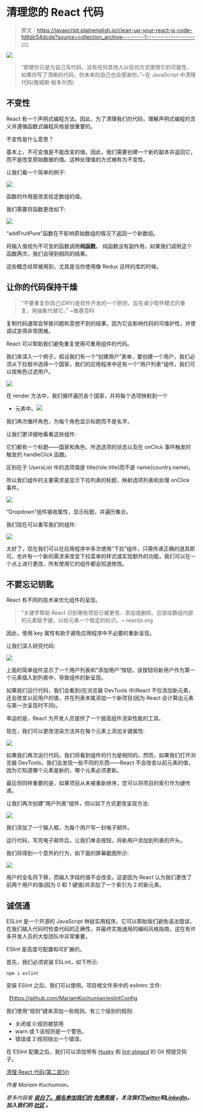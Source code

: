 # 清理您的 React 代码

> 原文：<https://javascript.plainenglish.io/clean-up-your-react-js-code-fd6dc54dcde?source=collection_archive---------1----------------------->

![](img/8001252506ad52ab5858e1ecba97826d.png)

> “即使你只是为自己写代码，没有任何其他人以任何方式使用它的可能性，如果你写了清晰的代码，你未来的自己也会感谢你。”~在 JavaScript 中清理代码(詹姆斯·帕多尔西)

## **不变性**

React 有一个声明式编程方法。因此，为了清理我们的代码，理解声明式编程的含义并遵循函数式编程风格是很重要的。

不变性是什么意思？

基本上，不可变值是不能改变的值。因此，我们需要创建一个新的副本并返回它，而不是改变原始数据的值。这种处理值的方式被称为不变性。

让我们看一个简单的例子:

![](img/ac3c87d8aa254198de858c766f90781c.png)

函数的作用是改变给定数组的值。

我们需要将函数更改如下:

![](img/86275a242f806d84ed6fdfe077f6f5d5.png)

“addFruitPure”函数在不影响原始数组的情况下返回一个新数组。

将输入值视为不可变的函数调用**纯函数**。
纯函数没有副作用，如果我们调用这个函数两次，我们会得到相同的结果。

这些概念经常被用到，尤其是当你使用像 Redux 这样的库的时候。

## **让你的代码保持干燥**

> “不要重复你自己(DRY)是软件开发的一个原则，旨在减少软件模式的重复，用抽象代替它。”
> ~维基百科

复制代码通常会导致问题和意想不到的结果，因为它会影响代码的可维护性，并使调试变得非常困难。

React 可以帮助我们避免重复使用可重用组件的代码。

我们来深入一个例子。假设我们有一个“创建用户”表单，要创建一个用户，我们必须从下拉框中选择一个国家，我们的应用程序中还有一个“用户列表”组件，我们可以按角色过滤用户。

![](img/8eaedd411e2600b8475b4f56a569fb87.png)

在 render 方法中，我们循环遍历各个国家，并将每个选项映射到一个

*   元素中。![](img/b22f4bc8dbdcb51eb1b0dbaf79f2aa22.png)

我们再次循环角色，为每个角色显示标题而不是名字。

让我们更详细地看看这些组件:

它们都有一个标题——国家和角色、所选选项的状态以及在 onClick 事件触发时触发的 handleClick 函数。

区别在于 UsersList 中的选项值是 title(role.title)而不是 name(country.name)。

所以我们组件的主要需求是显示下拉列表的标题，映射选项列表和处理 onClick 事件。

![](img/5fc63294320bc2f6119130410632213b.png)

“Dropdown”组件接收属性，显示标题，并遍历集合。

我们现在可以重写我们的组件:

![](img/f8e939a6475dfdbc1ecf955d9a024de7.png)

太好了，现在我们可以在应用程序中多次使用“下拉”组件，只需传递正确的道具即可。也许有一个新的需求来改变下拉菜单的样式或实现额外的功能，我们可以在一个点上进行更改，所有使用它的组件都会知道修改。

## **不要忘记钥匙**

React 有不同的技术来优化组件的呈现。

> "关键字帮助 React 识别哪些项目已被更改、添加或删除。应该给数组内部的元素赋予键，以给元素一个稳定的标识。~ reactjs.org

因此，使用 key 属性有助于避免应用程序中不必要的重新呈现。

让我们深入研究代码:

![](img/4ee49887e065ab7c289eebc376827525.png)

上面的简单组件显示了一个用户列表和“添加用户”按钮，该按钮将新用户作为第一个元素插入到列表中，导致组件的新呈现。

如果我们运行代码，我们会看到(在浏览器 DevTools 中)React 不仅添加新元素，还会改变以前用户的值，并在列表末尾添加一个新项目(因为 React 会计算出元素与第一次呈现时不同)。

幸运的是，React 为开发人员提供了一个提高组件渲染性能的工具。

现在，我们可以更改渲染方法并在每个元素上添加关键属性:

![](img/3aa5b2e2eb288dacfccf3ca7dc596fad.png)

如果我们再次运行代码，我们将看到组件的行为是相同的。然而，如果我们打开浏览器 DevTools，我们会发现一些不同的东西——React 不会改变以前元素的值，因为它知道哪个元素是新的，哪个元素必须更新。

最后但同样重要的是，如果项目从未被重新排序，您可以将项目的索引作为键传递。

让我们再次创建“用户列表”组件，但以如下方式更改呈现方法:

![](img/72926623b777c9db306cd92f65716d3b.png)

我们添加了一个输入框，为每个用户写一封电子邮件。

运行代码，写完电子邮件后，让我们单击按钮，将新用户添加到列表的开头。

我们将得到一个意外的行为，如下面的屏幕截图所示:

![](img/26d6d6cc160b5afdafd07c3a4d260add.png)

用户的全名将下移，而输入字段的值不会改变。这是因为 React 认为我们更改了前两个用户的值(因为 0 和 1 键值)并添加了一个索引为 2 的新元素。

## **诚信通**

ESLint 是一个开源的 JavaScript 林挺实用程序。它可以帮助我们避免语法错误，在我们输入代码时检查代码的正确性，并最终实施通用的编码风格指南，这在有许多开发人员的大型团队中非常重要。

ESlint 是高度可配置和可扩展的。

首先，我们必须安装 ESLint，如下所示:

```
npm i eslint
```

安装 ESlint 之后，我们可以使用。项目根文件夹中的 eslintrc 文件:

【https://github.com/MariamKochumian/eslintConfig 

我们使用“规则”键来添加一些规则。有三个级别的规则:

*   关闭或 0:规则被禁用
*   warn 或 1:该规则是一个警告。
*   错误或 2:规则抛出一个错误。

在 ESlint 配置之后，我们可以添加带有 [*Husky*](https://typicode.github.io/husky/#/) 和 [*lint-staged*](https://github.com/okonet/lint-staged#readme) 的 Git 预提交钩子。

[清理 React 代码(第二部分)](https://medium.com/javascript-in-plain-english/clean-up-your-react-code-63992a82d8e7)

*作者 Mariam Kochumian。*

*更多内容看* [***说白了。报名参加我们的***](https://plainenglish.io/) **[***免费周报***](http://newsletter.plainenglish.io/) *。关注我们*[***Twitter***](https://twitter.com/inPlainEngHQ)*和*[***LinkedIn***](https://www.linkedin.com/company/inplainenglish/)*。加入我们的* [***社区***](https://discord.gg/GtDtUAvyhW) *。***